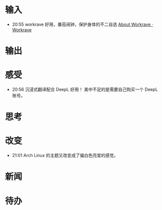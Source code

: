 # 输入
- 20:55 workrave 好用，番茄闹钟，保护身体的不二自选  [About Workrave · Workrave](https://workrave.org/about/)

# 输出

# 感受
- 20:56 沉浸式翻译配合 DeepL 好用！ 美中不足的是需要自己购买一个 DeepL 账号。

# 思考

# 改变
- 21:01 Arch Linux 的主题又改变成了偏白色亮堂的感觉。 

# 新闻

# 待办